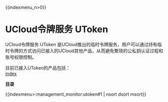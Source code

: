 {{indexmenu_n>0}}

# UCloud令牌服务 UToken

UCloud令牌服务 UToken
是UCloud推出的临时令牌服务，用户可以通过持有临时令牌的方式访问已接入的UCloud其他产品，从而避免繁琐的公私钥认证过程和账号权限控制。

目前已接入UToken的产品包括：  
[index](/ai/uai-inference/index)

**目录** 

{{indexmenu>:management_monitor:utoken#1 | nsort dsort msort}}
